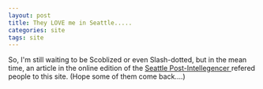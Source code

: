 ```yaml
---
layout: post
title: They LOVE me in Seattle.....
categories: site
tags: site
---
```

<P>So, I'm still waiting to be Scoblized or even Slash-dotted, but in the mean time, an article in the online edition of the <A href="http://blog.seattlepi.nwsource.com/microsoft/archives/002559.html">Seattle Post-Intellegencer </A>refered people to this site.  (Hope some of them come back....)</P>
<P> </P>